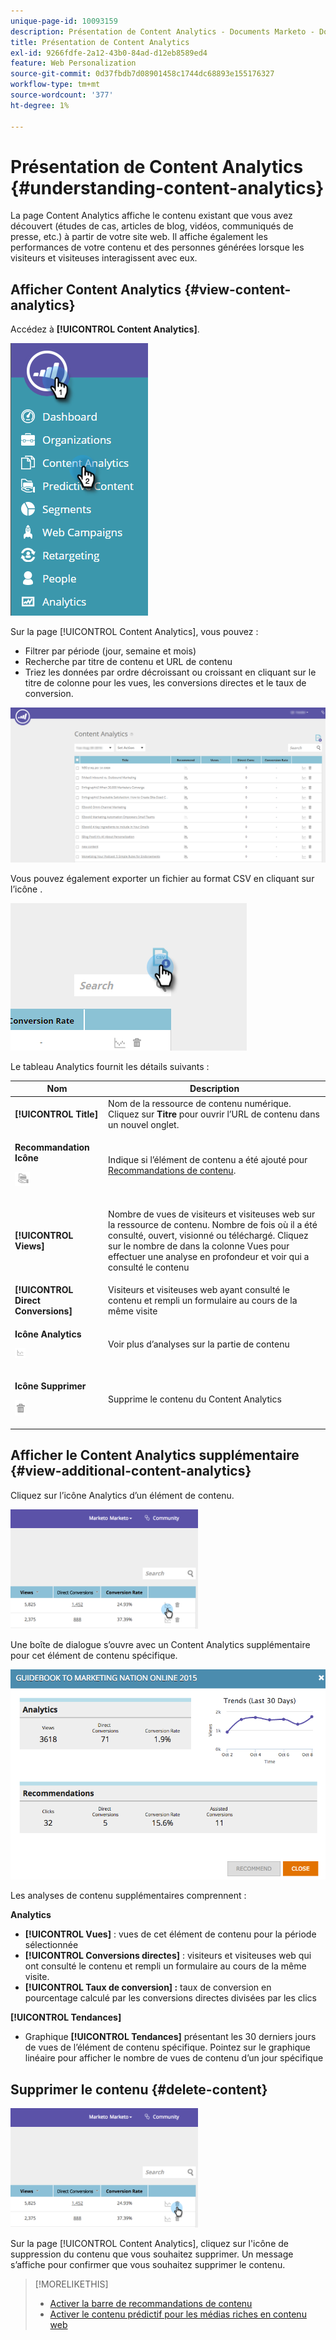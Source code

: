 ```yaml
---
unique-page-id: 10093159
description: Présentation de Content Analytics - Documents Marketo - Documentation du produit
title: Présentation de Content Analytics
exl-id: 9266fdfe-2a12-43b0-84ad-d12eb8589ed4
feature: Web Personalization
source-git-commit: 0d37fbdb7d08901458c1744dc68893e155176327
workflow-type: tm+mt
source-wordcount: '377'
ht-degree: 1%

---
```


# Présentation de Content Analytics {#understanding-content-analytics}

La page Content Analytics affiche le contenu existant que vous avez découvert (études de cas, articles de blog, vidéos, communiqués de presse, etc.) à partir de votre site web. Il affiche également les performances de votre contenu et des personnes générées lorsque les visiteurs et visiteuses interagissent avec eux.

## Afficher Content Analytics {#view-content-analytics}

Accédez à **[!UICONTROL Content Analytics]**.

![](assets/one.png)

Sur la page [!UICONTROL Content Analytics], vous pouvez :

* Filtrer par période (jour, semaine et mois)
* Recherche par titre de contenu et URL de contenu
* Triez les données par ordre décroissant ou croissant en cliquant sur le titre de colonne pour les vues, les conversions directes et le taux de conversion.

![](assets/content-analytics-8-29-16-blur.png)

Vous pouvez également exporter un fichier au format CSV en cliquant sur l’icône .

![](assets/image2016-8-29-13-3a51-3a49.png)

Le tableau Analytics fournit les détails suivants :

<table> 
 <thead> 
  <tr> 
   <th colspan="1" rowspan="1">Nom</th> 
   <th colspan="1" rowspan="1">Description</th> 
  </tr> 
 </thead> 
 <tbody> 
  <tr> 
   <td colspan="1" rowspan="1"><strong>[!UICONTROL Title]</strong></td> 
   <td colspan="1" rowspan="1">Nom de la ressource de contenu numérique. Cliquez sur <strong>Titre</strong> pour ouvrir l’URL de contenu dans un nouvel onglet.</td> 
  </tr> 
  <tr> 
   <td colspan="1"><p><strong>Recommandation </strong><strong>Icône</strong></p><p><img alt="—" width="24" src="assets/recommended-icon.png" data-linked-resource-id="10094267" data-linked-resource-type="attachment" data-base-url="https://docs.marketo.com" data-linked-resource-container-id="10093159" title="--"></p></td> 
   <td colspan="1">Indique si l’élément de contenu a été ajouté pour <a href="#">Recommandations de contenu</a>.</td> 
  </tr> 
  <tr> 
   <td colspan="1" rowspan="1"><p><strong>[!UICONTROL Views]</strong></p></td> 
   <td colspan="1" rowspan="1"><p>Nombre de vues de visiteurs et visiteuses web sur la ressource de contenu. Nombre de fois où il a été consulté, ouvert, visionné ou téléchargé. Cliquez sur le nombre de dans la colonne Vues pour effectuer une analyse en profondeur et voir qui a consulté le contenu</p></td> 
  </tr> 
  <tr> 
   <td colspan="1" rowspan="1"><strong>[!UICONTROL Direct Conversions]</strong></td> 
   <td colspan="1" rowspan="1">Visiteurs et visiteuses web ayant consulté le contenu et rempli un formulaire au cours de la même visite</td> 
  </tr> 
  <tr> 
   <td colspan="1"><p><strong>Icône Analytics</strong></p><p><img alt="--" width="17" src="assets/analytics-icon.png" data-linked-resource-id="10097027" data-linked-resource-type="attachment" data-base-url="https://docs.marketo.com" data-linked-resource-container-id="10093159" title="--"></p></td> 
   <td colspan="1">Voir plus d’analyses sur la partie de contenu</td> 
  </tr> 
  <tr> 
   <td colspan="1"><p><strong>Icône Supprimer</strong></p><p><img alt="--" src="assets/image2015-12-7-10-3a36-3a52.png" data-linked-resource-id="10096391" data-linked-resource-type="attachment" data-base-url="https://docs.marketo.com" data-linked-resource-container-id="10093159" title="--"></p></td> 
   <td colspan="1">Supprime le contenu du Content Analytics</td> 
  </tr> 
 </tbody> 
</table>

## Afficher le Content Analytics supplémentaire {#view-additional-content-analytics}

Cliquez sur l’icône Analytics d’un élément de contenu.

![](assets/four.png)

Une boîte de dialogue s’ouvre avec un Content Analytics supplémentaire pour cet élément de contenu spécifique.

![](assets/five.png)

Les analyses de contenu supplémentaires comprennent :

**Analytics**

* **[!UICONTROL Vues]** : vues de cet élément de contenu pour la période sélectionnée
* **[!UICONTROL Conversions directes]** : visiteurs et visiteuses web qui ont consulté le contenu et rempli un formulaire au cours de la même visite.
* **[!UICONTROL Taux de conversion]**&#x200B;**&#x200B; :** taux de conversion en pourcentage calculé par les conversions directes divisées par les clics

**[!UICONTROL Tendances]**

* Graphique **[!UICONTROL Tendances]** présentant les 30 derniers jours de vues de l’élément de contenu spécifique. Pointez sur le graphique linéaire pour afficher le nombre de vues de contenu d’un jour spécifique

## Supprimer le contenu {#delete-content}

![](assets/six.png)

Sur la page [!UICONTROL Content Analytics], cliquez sur l&#39;icône de suppression du contenu que vous souhaitez supprimer. Un message s’affiche pour confirmer que vous souhaitez supprimer le contenu.

>[!MORELIKETHIS]
>
>* [Activer la barre de recommandations de contenu](/help/marketo/product-docs/predictive-content/enabling-predictive-content/enable-the-content-recommendation-bar.md)
>* [Activer le contenu prédictif pour les médias riches en contenu web](/help/marketo/product-docs/predictive-content/enabling-predictive-content/enable-predictive-content-for-web-rich-media.md)
